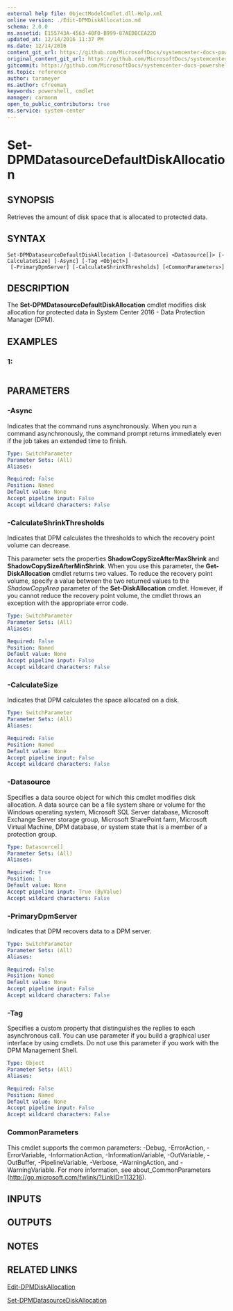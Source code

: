 ```yaml
---
external help file: ObjectModelCmdlet.dll-Help.xml
online version: ./Edit-DPMDiskAllocation.md
schema: 2.0.0
ms.assetid: E155743A-4563-40F0-B999-87AEDBCEA22D
updated_at: 12/14/2016 11:37 PM
ms.date: 12/14/2016
content_git_url: https://github.com/MicrosoftDocs/systemcenter-docs-powershell/blob/master/systemcenter-cmdlets/SystemCenter2016/DataProtectionManager/v1/Set-DPMDatasourceDefaultDiskAllocation.md
original_content_git_url: https://github.com/MicrosoftDocs/systemcenter-docs-powershell/blob/master/systemcenter-cmdlets/SystemCenter2016/DataProtectionManager/v1/Set-DPMDatasourceDefaultDiskAllocation.md
gitcommit: https://github.com/MicrosoftDocs/systemcenter-docs-powershell/blob/ddd0fefc9adaabb9394eb6c21b33370913d1830d/systemcenter-cmdlets/SystemCenter2016/DataProtectionManager/v1/Set-DPMDatasourceDefaultDiskAllocation.md
ms.topic: reference
author: tarameyer
ms.author: cfreeman
keywords: powershell, cmdlet
manager: carmonm
open_to_public_contributors: true
ms.service: system-center
---
```


# Set-DPMDatasourceDefaultDiskAllocation

## SYNOPSIS
Retrieves the amount of disk space that is allocated to protected data.

## SYNTAX

```
Set-DPMDatasourceDefaultDiskAllocation [-Datasource] <Datasource[]> [-CalculateSize] [-Async] [-Tag <Object>]
 [-PrimaryDpmServer] [-CalculateShrinkThresholds] [<CommonParameters>]
```

## DESCRIPTION
The **Set-DPMDatasourceDefaultDiskAllocation** cmdlet modifies disk allocation for protected data in System Center 2016 - Data Protection Manager (DPM).

## EXAMPLES

### 1:
```

```

## PARAMETERS

### -Async
Indicates that the command runs asynchronously.
When you run a command asynchronously, the command prompt returns immediately even if the job takes an extended time to finish.

```yaml
Type: SwitchParameter
Parameter Sets: (All)
Aliases: 

Required: False
Position: Named
Default value: None
Accept pipeline input: False
Accept wildcard characters: False
```

### -CalculateShrinkThresholds
Indicates that DPM calculates the thresholds to which the recovery point volume can decrease.

This parameter sets the properties **ShadowCopySizeAfterMaxShrink** and **ShadowCopySizeAfterMinShrink**.
When you use this parameter, the **Get-DiskAllocation** cmdlet returns two values.
To reduce the recovery point volume, specify a value between the two returned values to the *ShadowCopyArea* parameter of the **Set-DiskAllocation** cmdlet.
However, if you cannot reduce the recovery point volume, the cmdlet throws an exception with the appropriate error code.

```yaml
Type: SwitchParameter
Parameter Sets: (All)
Aliases: 

Required: False
Position: Named
Default value: None
Accept pipeline input: False
Accept wildcard characters: False
```

### -CalculateSize
Indicates that DPM calculates the space allocated on a disk.

```yaml
Type: SwitchParameter
Parameter Sets: (All)
Aliases: 

Required: False
Position: Named
Default value: None
Accept pipeline input: False
Accept wildcard characters: False
```

### -Datasource
Specifies a data source object for which this cmdlet modifies disk allocation.
A data source can be a file system share or volume for the Windows operating system, Microsoft SQL Server database, Microsoft Exchange Server storage group, Microsoft SharePoint farm, Microsoft Virtual Machine, DPM database, or system state that is a member of a protection group.

```yaml
Type: Datasource[]
Parameter Sets: (All)
Aliases: 

Required: True
Position: 1
Default value: None
Accept pipeline input: True (ByValue)
Accept wildcard characters: False
```

### -PrimaryDpmServer
Indicates that DPM recovers data to a DPM server.

```yaml
Type: SwitchParameter
Parameter Sets: (All)
Aliases: 

Required: False
Position: Named
Default value: None
Accept pipeline input: False
Accept wildcard characters: False
```

### -Tag
Specifies a custom property that distinguishes the replies to each asynchronous call.
You can use parameter if you build a graphical user interface by using cmdlets.
Do not use this parameter if you work with the DPM Management Shell.

```yaml
Type: Object
Parameter Sets: (All)
Aliases: 

Required: False
Position: Named
Default value: None
Accept pipeline input: False
Accept wildcard characters: False
```

### CommonParameters
This cmdlet supports the common parameters: -Debug, -ErrorAction, -ErrorVariable, -InformationAction, -InformationVariable, -OutVariable, -OutBuffer, -PipelineVariable, -Verbose, -WarningAction, and -WarningVariable. For more information, see about_CommonParameters (http://go.microsoft.com/fwlink/?LinkID=113216).

## INPUTS

## OUTPUTS

## NOTES

## RELATED LINKS

[Edit-DPMDiskAllocation](xref:SystemCenter2016/DataProtectionManager/v1/Edit-DPMDiskAllocation.md)

[Set-DPMDatasourceDiskAllocation](xref:SystemCenter2016/DataProtectionManager/v1/Set-DPMDatasourceDiskAllocation.md)

